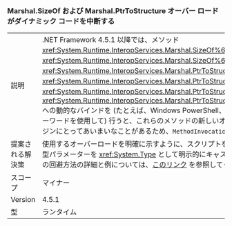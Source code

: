 ### <a name="marshalsizeof-and-marshalptrtostructure-overloads-break-dynamic-code"></a>Marshal.SizeOf および Marshal.PtrToStructure オーバー ロードがダイナミック コードを中断する

|   |   |
|---|---|
|説明|.NET Framework 4.5.1 以降では、メソッド <xref:System.Runtime.InteropServices.Marshal.SizeOf%60%601>、<xref:System.Runtime.InteropServices.Marshal.SizeOf%60%601(%60%600)>、<xref:System.Runtime.InteropServices.Marshal.PtrToStructure(System.IntPtr,System.Object)>、<xref:System.Runtime.InteropServices.Marshal.PtrToStructure(System.IntPtr,System.Type)>、<xref:System.Runtime.InteropServices.Marshal.PtrToStructure%60%601(System.IntPtr)>、または <xref:System.Runtime.InteropServices.Marshal.PtrToStructure%60%601(System.IntPtr,%60%600)> への動的なバインドを (たとえば、Windows PowerShell、IronPython、または C# のダイナミック キーワードを使用して) 行うと、これらのメソッドの新しいオーバーロードが追加され、スクリプト エンジンにとってあいまいなことがあるため、<code>MethodInvocationExceptions</code> になります。|
|提案される解決策|使用するオーバーロードを明確に示すように、スクリプトを更新します。 これは、一般に、メソッドの型パラメーターを <xref:System.Type> として明示的にキャストすることによって行われます。 この問題の回避方法の詳細と例については、[このリンク](https://support.microsoft.com/kb/2909958/) を参照してください。|
|スコープ|マイナー|
|Version|4.5.1|
|型|ランタイム|

